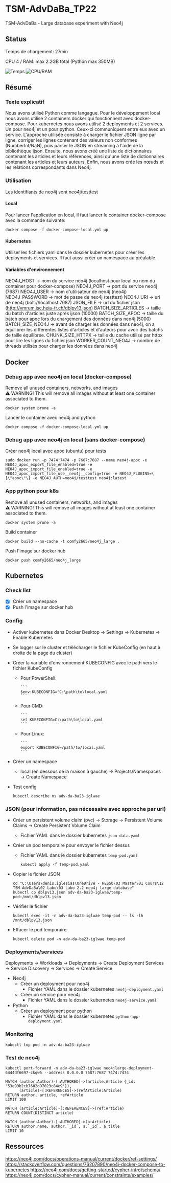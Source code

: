 # TSM-AdvDaBa_TP22

TSM-AdvDaBa - Large database experiment with Neo4j

## Status
Temps de chargement: 27min

CPU 4 / RAM: max 2.2GB total (Python max 350MB)

![Temps](img/image-2.png)
![CPU/RAM](img/image.png)

## Résumé

### Texte explicatif

Nous avons utilisé Python comme langague. Pour le développement local nous avons utilisé 2 containers docker qui fonctionnent avec docker-compose.
Pour kubernetes nous avons utilisé 2 deployments et 2 services. Un pour neo4j et un pour python. Ceux-ci communiquent entre eux avec un service.
L'approche utilisée consiste à charger le fichier JSON ligne par ligne, corriger les lignes contenant des valeurs non conformes (NumberInt/NaN), puis parser le JSON en streaming à l'aide de la bibliothèque ijson. Ensuite, nous avons créé une liste de dictionnaires contenant les articles et leurs références, ainsi qu'une liste de dictionnaires contenant les articles et leurs auteurs. Enfin, nous avons créé les nœuds et les relations correspondants dans Neo4j.

### Utilisation

Les identifiants de neo4j sont neo4j/testtest

#### Local

Pour lancer l'application en local, il faut lancer le container docker-compose avec la commande suivante:
```
docker compose -f docker-compose-local.yml up
```

#### Kubernetes

Utiliser les fichiers yaml dans le dossier kubernetes pour créer les deployments et services. Il faut aussi créer un namespace au préalable.

#### Variables d'environnement

NEO4J_HOST → nom du service neo4j (localhost pour local ou nom du container pour docker-compose)
NEO4J_PORT → port du service neo4j (7687)
NEO4J_USER → nom d'utilisateur de neo4j (neo4j)
NEO4J_PASSWORD → mot de passe de neo4j (testtest)
NEO4J_URI → uri de neo4j (bolt://localhost:7687)
JSON_FILE → url du fichier json (http://vmrum.isc.heia-fr.ch/dblpv13.json)
BATCH_SIZE_ARTICLES → taille du batch d'articles juste après ijson (10000)
BATCH_SIZE_APOC → taille du batch pour apoc lors du chargement des données dans neo4j (5000)
BATCH_SIZE_NEO4J → avant de charger les données dans neo4j, on a équilibrer les différentes listes d'articles et d'auteurs pour avoir des batchs de taille équilibrée.
CHUNK_SIZE_HTTPX → taille du cache utilisé par httpx pour lire les lignes du fichier json
WORKER_COUNT_NEO4J → nombre de threads utilisés pour charger les données dans neo4j

## Docker

### Debug app avec neo4j en local (docker-compose)

Remove all unused containers, networks, and images  
    ⚠️ WARNING! This will remove all images without at least one container associated to them.  

```
docker system prune -a
```

Lancer le container avec neo4j and python

```
docker compose -f docker-compose-local.yml up
```

### Debug app avec neo4j en local (sans docker-compose)

Créer neo4j local avec apoc (ubuntu) pour tests

```
sudo docker run -p 7474:7474 -p 7687:7687 --name neo4j-apoc -e NEO4J_apoc_export_file_enabled=true -e NEO4J_apoc_import_file_enabled=true -e NEO4J_apoc_import_file_use__neo4j__config=true -e NEO4J_PLUGINS=\[\"apoc\"\] -e NEO4J_AUTH=neo4j/testtest neo4j:latest
```

### App python pour k8s

Remove all unused containers, networks, and images  
    ⚠️ WARNING! This will remove all images without at least one container associated to them.  

```
docker system prune -a
```

Build container

```
docker build --no-cache -t comfy2665/neo4j_large .
```

Push l'image sur docker hub

```
docker push comfy2665/neo4j_large
```

## Kubernetes

### Check list

- [x] Créer un namespace
- [x] Push l'image sur docker hub

### Config

- Activer kubernetes dans Docker Desktop → Settings → Kubernetes → Enable Kubernetes
- Se logger sur le cluster et télécharger le fichier KubeConfig (en haut à droite de la page du cluster)
- Créer la variable d'environnement KUBECONFIG avec le path vers le fichier KubeConfig
  - Pour PowerShell:

        ```
        $env:KUBECONFIG="C:\path\to\local.yaml
        ```
  - Pour CMD:

        ```
        set KUBECONFIG=C:\path\to\local.yaml
        ```
  - Pour Linux:

        ```
        export KUBECONFIG=/path/to/local.yaml
        ```

- Créer un namespace
  - local (en dessous de la maison à gauche) → Projects/Namespaces → Create Namespace
- Test config

    ```
    kubectl describe ns adv-da-ba23-iglwae
    ```

### JSON (pour information, pas nécessaire avec approche par url)

- Créer un persistent volume claim (pvc) → Storage → Persistent Volume Claims → Create Persistent Volume Claim
  - Fichier YAML dans le dossier kubernetes `json-data.yaml`
- Créer un pod temporaire pour envoyer le fichier dessus
  - Fichier YAML dans le dossier kubernetes `temp-pod.yaml`

    ```
    kubectl apply -f temp-pod.yaml
    ```

- Copier le fichier JSON

    ```
    cd "C:\Users\denis.iglesias\OneDrive - HESSO\03 Master\01 Cours\12 TSM-AdvDaBa\02 Labo\03 Labo 2.2 neo4j large database"
    kubectl cp dblpv13.json adv-da-ba23-iglwae/temp-pod:/mnt/dblpv13.json
    ```

- Vérifier le fichier

    ```
    kubectl exec -it -n adv-da-ba23-iglwae temp-pod -- ls -lh /mnt/dblpv13.json
    ```

- Effacer le pod temporaire

    ```
    kubectl delete pod -n adv-da-ba23-iglwae temp-pod
    ```

### Deployments/services

Deployments → Workloads → Deployments → Create Deployment
Services → Service Discovery → Services → Create Service

- Neo4j
  - Créer un deployment pour neo4j
    - Fichier YAML dans le dossier kubernetes `neo4j-deployment.yaml`
  - Créer un service pour neo4j
    - Fichier YAML dans le dossier kubernetes `neo4j-service.yaml`
- Python
  - Créer un deployment pour python
    - Fichier YAML dans le dossier kubernetes `python-app-deployment.yaml`

### Monitoring

```
kubectl top pod -n adv-da-ba23-iglwae
```

### Test de neo4j

```
kubectl port-forward -n adv-da-ba23-iglwae neo4jlarge-deployment-6444df6697-ckqw5 --address 0.0.0.0 7687:7687 7474:7474
```

```
MATCH (author:Author)-[:AUTHORED]->(article:Article {_id: '53e99b2cb7602d97023c84e9'}),
      (article)-[:REFERENCES]->(refArticle:Article)
RETURN author, article, refArticle
LIMIT 100
```

```
MATCH (article:Article)-[:REFERENCES]->(ref:Article)
RETURN COUNT(DISTINCT article)
```

```
MATCH (author:Author)-[:AUTHORED]->(a:Article)
RETURN author.name, author.`_id`, a.`_id`, a.title
LIMIT 10
```

## Ressources

<https://neo4j.com/docs/operations-manual/current/docker/ref-settings/>
<https://stackoverflow.com/questions/76207890/neo4j-docker-compose-to-kubernetes>
<https://neo4j.com/docs/getting-started/cypher-intro/schema/>
<https://neo4j.com/docs/cypher-manual/current/constraints/examples/>
